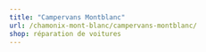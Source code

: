 ```yaml
---
title: "Campervans Montblanc"
url: /chamonix-mont-blanc/campervans-montblanc/
shop: réparation de voitures
---
```

